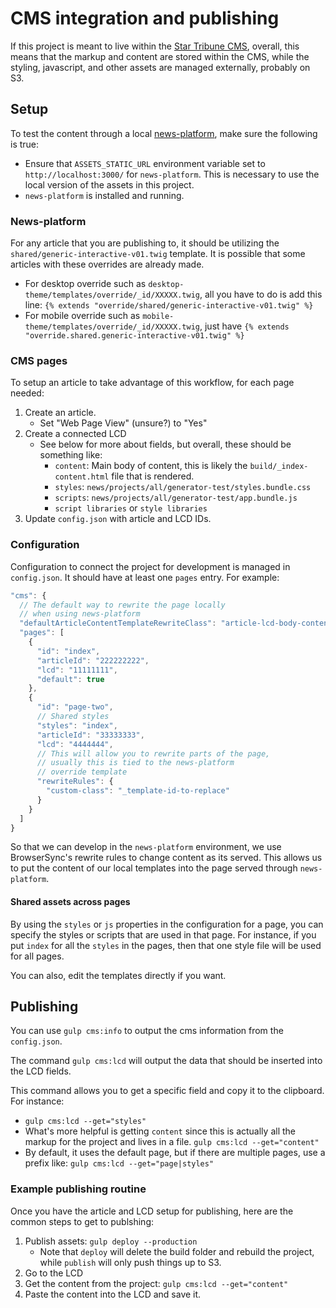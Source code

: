 # CMS integration and publishing

If this project is meant to live within the [Star Tribune CMS](https://cms.clickability.com/cms), overall, this means that the markup and content are stored within the CMS, while the styling, javascript, and other assets are managed externally, probably on S3.

## Setup

To test the content through a local [news-platform](https://github.com/MinneapolisStarTribune/news-platform/), make sure the following is true:

- Ensure that `ASSETS_STATIC_URL` environment variable set to `http://localhost:3000/` for `news-platform`. This is necessary to use the local version of the assets in this project.
- `news-platform` is installed and running.

### News-platform

For any article that you are publishing to, it should be utilizing the `shared/generic-interactive-v01.twig` template. It is possible that some articles with these overrides are already made.

- For desktop override such as `desktop-theme/templates/override/_id/XXXXX.twig`, all you have to do is add this line: `{% extends "override/shared/generic-interactive-v01.twig" %}`
- For mobile override such as `mobile-theme/templates/override/_id/XXXXX.twig`, just have `{% extends "override.shared.generic-interactive-v01.twig" %}`

### CMS pages

To setup an article to take advantage of this workflow, for each page needed:

1. Create an article.
   - Set "Web Page View" (unsure?) to "Yes"
1. Create a connected LCD
   - See below for more about fields, but overall, these should be something like:
     - `content`: Main body of content, this is likely the `build/_index-content.html` file that is rendered.
     - `styles`: `news/projects/all/generator-test/styles.bundle.css`
     - `scripts`: `news/projects/all/generator-test/app.bundle.js`
     - `script libraries` or `style libraries`
1. Update `config.json` with article and LCD IDs.

### Configuration

Configuration to connect the project for development is managed in `config.json`. It should have at least one `pages` entry. For example:

```js
"cms": {
  // The default way to rewrite the page locally
  // when using news-platform
  "defaultArticleContentTemplateRewriteClass": "article-lcd-body-content",
  "pages": [
    {
      "id": "index",
      "articleId": "222222222",
      "lcd": "11111111",
      "default": true
    },
    {
      "id": "page-two",
      // Shared styles
      "styles": "index",
      "articleId": "33333333",
      "lcd": "4444444",
      // This will allow you to rewrite parts of the page,
      // usually this is tied to the news-platform
      // override template
      "rewriteRules": {
        "custom-class": "_template-id-to-replace"
      }
    }
  ]
}
```

So that we can develop in the `news-platform` environment, we use BrowserSync's rewrite rules to change content as its served. This allows us to put the content of our local templates into the page served through `news-platform`.

#### Shared assets across pages

By using the `styles` or `js` properties in the configuration for a page, you can specify the styles or scripts that are used in that page. For instance, if you put `index` for all the `styles` in the pages, then that one style file will be used for all pages.

You can also, edit the templates directly if you want.

## Publishing

You can use `gulp cms:info` to output the cms information from the `config.json`.

The command `gulp cms:lcd` will output the data that should be inserted into the LCD fields.

This command allows you to get a specific field and copy it to the clipboard. For instance:

- `gulp cms:lcd --get="styles"`
- What's more helpful is getting `content` since this is actually all the markup for the project and lives in a file. `gulp cms:lcd --get="content"`
- By default, it uses the default page, but if there are multiple pages, use a prefix like: `gulp cms:lcd --get="page|styles"`

### Example publishing routine

Once you have the article and LCD setup for publishing, here are the common steps to get to publshing:

1. Publish assets: `gulp deploy --production`
   - Note that `deploy` will delete the build folder and rebuild the project, while `publish` will only push things up to S3.
1. Go to the LCD
1. Get the content from the project: `gulp cms:lcd --get="content"`
1. Paste the content into the LCD and save it.
